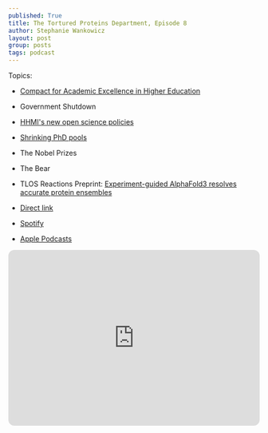 ```yaml
---
published: True
title: The Tortured Proteins Department, Episode 8
author: Stephanie Wankowicz
layout: post
group: posts
tags: podcast
---
```


Topics:
 - [Compact for Academic Excellence in Higher Education](https://www.washingtonexaminer.com/wp-content/uploads/2025/10/Compact-for-Academic-Excellence-in-Higher-Education-10.1.pdf)
 - Government Shutdown
 - [HHMI's new open science policies](https://hhmicdn.blob.core.windows.net/policies/Immediate-Access-to-Research.pdf)
 - [Shrinking PhD pools](https://www.nature.com/articles/d41586-025-03417-6)
 - The Nobel Prizes
 - The Bear
 - TLOS Reactions
Preprint: ⁠[Experiment-guided AlphaFold3 resolves accurate protein ensembles⁠](https://www.biorxiv.org/content/10.1101/2025.10.11.681796v2)

- [Direct link](http://cdn.fraserlab.com/audio/TTPD_8.mp3) 
- [Spotify](https://open.spotify.com/episode/2kSPqZ678Lyo9psG5A2AJs?si=Jt8Yr0KiSwumyZNVxj2jNw)
- [Apple Podcasts](https://podcasts.apple.com/us/podcast/episode-8-open-science-in-a-changing-academic-world/id1802420696?i=1000733155433)

<iframe data-testid="embed-iframe" style="border-radius:12px" src="https://open.spotify.com/embed/episode/5TeDxS4kNElD2K2XKM6dqH?utm_source=generator" width="100%" height="352" frameBorder="0" allowfullscreen="" allow="autoplay; clipboard-write; encrypted-media; fullscreen; picture-in-picture" loading="lazy"></iframe>
